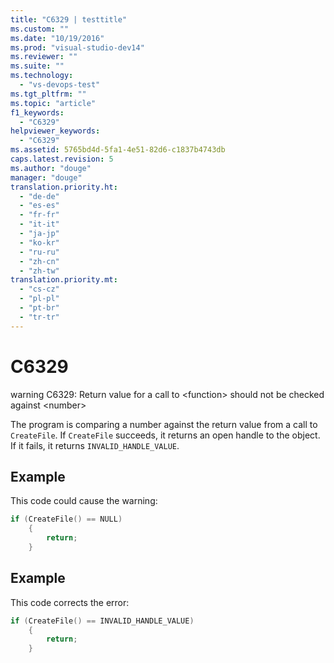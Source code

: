 ```yaml
---
title: "C6329 | testtitle"
ms.custom: ""
ms.date: "10/19/2016"
ms.prod: "visual-studio-dev14"
ms.reviewer: ""
ms.suite: ""
ms.technology: 
  - "vs-devops-test"
ms.tgt_pltfrm: ""
ms.topic: "article"
f1_keywords: 
  - "C6329"
helpviewer_keywords: 
  - "C6329"
ms.assetid: 5765bd4d-5fa1-4e51-82d6-c1837b4743db
caps.latest.revision: 5
ms.author: "douge"
manager: "douge"
translation.priority.ht: 
  - "de-de"
  - "es-es"
  - "fr-fr"
  - "it-it"
  - "ja-jp"
  - "ko-kr"
  - "ru-ru"
  - "zh-cn"
  - "zh-tw"
translation.priority.mt: 
  - "cs-cz"
  - "pl-pl"
  - "pt-br"
  - "tr-tr"
---
```

# C6329
warning C6329: Return value for a call to \<function> should not be checked against \<number>  
  
 The program is comparing a number against the return value from a call to `CreateFile`. If `CreateFile` succeeds, it returns an open handle to the object. If it fails, it returns `INVALID_HANDLE_VALUE`.  
  
## Example  
 This code could cause the warning:  
  
```cpp  
if (CreateFile() == NULL)  
    {  
        return;  
    }  
```  
  
## Example  
 This code corrects the error:  
  
```cpp  
if (CreateFile() == INVALID_HANDLE_VALUE)  
    {  
        return;  
    }  
```